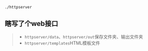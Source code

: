 `./httpserver`

## 瞎写了个web接口
>- `httpserver/data`、`httpserver/out`保存文件夹、输出文件夹
>- `httpserver/templates`HTML模板文件